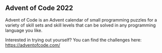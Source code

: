 ## Advent of Code 2022

Advent of Code is an Advent calendar of small programming puzzles for a variety of skill sets and skill levels that can be solved in any programming language you like. 

Interested in trying out yourself? You can find the challenges here: https://adventofcode.com/